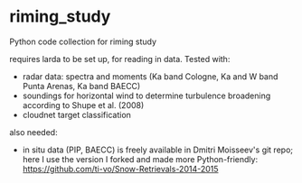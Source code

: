 # riming_study
Python code collection for riming study

requires larda to be set up, for reading in data. Tested with: 
- radar data: spectra and moments (Ka band Cologne, Ka and W band Punta Arenas, Ka band BAECC)
- soundings for horizontal wind to determine turbulence broadening according to Shupe et al. (2008)
- cloudnet target classification

 also needed:
- in situ data (PIP, BAECC) is freely available in Dmitri Moisseev's git repo; here I use the version I forked and made more 
Python-friendly: https://github.com/ti-vo/Snow-Retrievals-2014-2015
